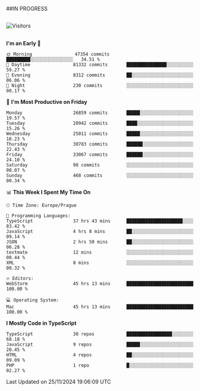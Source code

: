 ##IN PROGRESS
##
![Visitors](https://komarev.com/ghpvc/?username=petrbui&style=for-the-badge&label=Visitors+👀)



##
<!--
[![My GitHub stats](https://github-readme-stats.vercel.app/api?username=petrbui&theme=github_dark)](https://github.com/anuraghazra/github-readme-stats)

[![My wakatime stats](https://github-readme-stats.vercel.app/api/wakatime?username=petrbui&theme=github_dark)](https://github.com/anuraghazra/github-readme-stats)
-->
<!--START_SECTION:waka-->
**I'm an Early 🐤** 

```text
🌞 Morning                47354 commits       █████████░░░░░░░░░░░░░░░░   34.51 % 
🌆 Daytime                81332 commits       ███████████████░░░░░░░░░░   59.27 % 
🌃 Evening                8312 commits        ██░░░░░░░░░░░░░░░░░░░░░░░   06.06 % 
🌙 Night                  230 commits         ░░░░░░░░░░░░░░░░░░░░░░░░░   00.17 % 
```
📅 **I'm Most Productive on Friday** 

```text
Monday                   26859 commits       █████░░░░░░░░░░░░░░░░░░░░   19.57 % 
Tuesday                  20942 commits       ████░░░░░░░░░░░░░░░░░░░░░   15.26 % 
Wednesday                25011 commits       █████░░░░░░░░░░░░░░░░░░░░   18.23 % 
Thursday                 30783 commits       ██████░░░░░░░░░░░░░░░░░░░   22.43 % 
Friday                   33067 commits       ██████░░░░░░░░░░░░░░░░░░░   24.10 % 
Saturday                 98 commits          ░░░░░░░░░░░░░░░░░░░░░░░░░   00.07 % 
Sunday                   468 commits         ░░░░░░░░░░░░░░░░░░░░░░░░░   00.34 % 
```


📊 **This Week I Spent My Time On** 

```text
🕑︎ Time Zone: Europe/Prague

💬 Programming Languages: 
TypeScript               37 hrs 43 mins      █████████████████████░░░░   83.42 % 
JavaScript               4 hrs 8 mins        ██░░░░░░░░░░░░░░░░░░░░░░░   09.14 % 
JSON                     2 hrs 50 mins       ██░░░░░░░░░░░░░░░░░░░░░░░   06.28 % 
textmate                 12 mins             ░░░░░░░░░░░░░░░░░░░░░░░░░   00.44 % 
XML                      8 mins              ░░░░░░░░░░░░░░░░░░░░░░░░░   00.32 % 

🔥 Editors: 
WebStorm                 45 hrs 13 mins      █████████████████████████   100.00 % 

💻 Operating System: 
Mac                      45 hrs 13 mins      █████████████████████████   100.00 % 
```

**I Mostly Code in TypeScript** 

```text
TypeScript               30 repos            █████████████████░░░░░░░░   68.18 % 
JavaScript               9 repos             █████░░░░░░░░░░░░░░░░░░░░   20.45 % 
HTML                     4 repos             ██░░░░░░░░░░░░░░░░░░░░░░░   09.09 % 
PHP                      1 repo              █░░░░░░░░░░░░░░░░░░░░░░░░   02.27 % 
```




 Last Updated on 25/11/2024 19:06:09 UTC
<!--END_SECTION:waka-->
